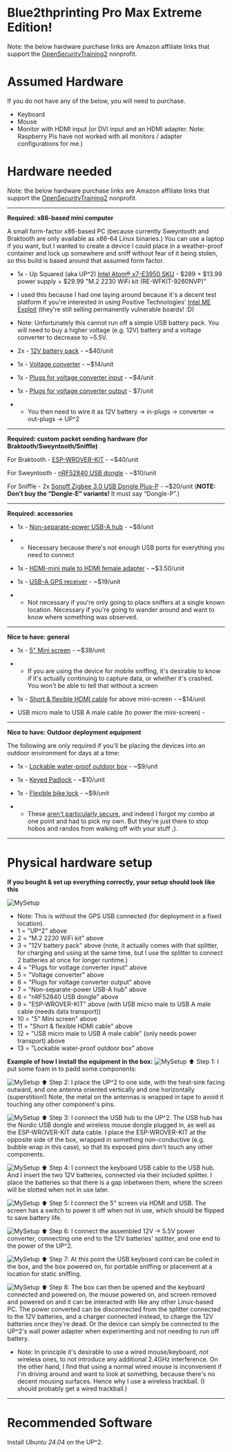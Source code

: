 # Blue2thprinting Pro Max Extreme Edition!

Note: the below hardware purchase links are Amazon affiliate links that support the [OpenSecurityTraining2](https://ost2.fyi) nonprofit.

# Assumed Hardware
If you do not have any of the below, you will need to purchase.

* Keyboard
* Mouse
* Monitor with HDMI input (or DVI input and an HDMI adapter. Note: Raspberry Pis have not worked with all monitors / adapter configurations for me.)


# Hardware needed

Note: the below hardware purchase links are Amazon affiliate links that support the [OpenSecurityTraining2](https://ost2.fyi) nonprofit.

---
**Required: x86-based mini computer**

A small form-factor x86-based PC (because currently Sweyntooth and Braktooth are only available as x86-64 Linux binaries.) You can use a laptop if you want, but I wanted to create a device I could place in a weather-proof container and lock up somewhere and sniff without fear of it being stolen, so this build is based around that assumed form factor.

* 1x - Up Squared (aka UP^2) [Intel Atom® x7-E3950 SKU](https://up-shop.org/default/up-squared-series.html) - \$289 + \$13.99 power supply + \$29.99 "M.2 2230 WiFi kit (RE-WFKIT-9260NVP)"
 * I used this because I had one laying around because it's a decent test platform if you're interested in using Positive Technologies' [Intel ME Exploit](https://github.com/XenoKovah/IntelTXE-PoC) (they're still selling permanently vulnerable boards! :D)
 * Note: Unfortunately this cannot run off a simple USB battery pack. You will need to buy a higher voltage (e.g. 12V) battery and a voltage converter to decrease to ~5.5V.

* 2x - [12V battery pack](https://amzn.to/3tqAj34) - ~\$40/unit

* 1x - [Voltage converter](https://amzn.to/3tkTew4) - ~\$14/unit

* 1x - [Plugs for voltage converter input](https://amzn.to/3RW5AoS) - ~\$4/unit

* 1x - [Plugs for voltage converter output](https://amzn.to/45wmFsu) - \$7/unit
* * You then need to wire it as 12V battery -> in-plugs -> converter -> out-plugs -> UP^2

---
**Required: custom packet sending hardware (for Braktooth/Sweyntooth/Sniffle)**

For Braktooth - [ESP-WROVER-KIT](https://www.mouser.com/ProductDetail/Espressif-Systems/ESP-WROVER-KIT-VE?qs=KUoIvG%2F9Ilbci6DcltJYaA%3D%3D&mgh=1&gclid=EAIaIQobChMI1OOewJvugQMVik9HAR0FxgvkEAQYASABEgJ01PD_BwE) - ~\$40/unit

For Sweyntooth - [nRF52840 USB dongle](https://www.mouser.com/ProductDetail/Nordic-Semiconductor/nRF52840-Dongle?qs=gTYE2QTfZfTbdrOaMHWEZg%3D%3D) - ~\$10/unit

For Sniffle - 2x [Sonoff Zigbee 3.0 USB Dongle Plus-P](https://sonoff.tech/product/gateway-and-sensors/sonoff-zigbee-3-0-usb-dongle-plus-p/) - ~\$20/unit (**NOTE: Don’t buy the “Dongle-E” variants!** It must say “Dongle-P”.)


---
**Required: accessories**

* 1x - [Non-separate-power USB-A hub](https://amzn.to/3qHCkXw) - ~$8/unit
* * Necessary because there's not enough USB ports for everything you need to connect

* 1x - [HDMI-mini male to HDMI female adapter](https://amzn.to/44javCF) - ~$3.50/unit

* 1x - [USB-A GPS receiver](https://amzn.to/44srqCJ) - ~$19/unit
* * Not necessary if you're only going to place sniffers at a single known location. Necessary if you're going to wander around and want to know where something was observed.

---
**Nice to have: general**

* 1x - [5" Mini screen](https://amzn.to/3QtlJj1) - ~$39/unit
* * If you are using the device for mobile sniffing, it's desirable to know if it's actually continuing to capture data, or whether it's crashed. You won't be able to tell that without a screen

* 1x - [Short & flexible HDMI cable](https://www.amazon.com/gp/product/B0B5TDFVVW/ref=ppx_yo_dt_b_search_asin_title?ie=UTF8&th=1) for above mini-screen - ~$14/unit

* USB micro male to USB A male cable (to power the mini-screen) -

---
**Nice to have: Outdoor deployment equipment**

The following are only required if you'll be placing the devices into an outdoor environment for days at a time:

* 1x - [Lockable water-proof outdoor box](https://amzn.to/3OHsSeO) - ~$9/unit

* 1x - [Keyed Padlock](https://amzn.to/3P95PuM) - ~$10/unit

* 1x - [Flexible bike lock](https://amzn.to/3YOu7xf) - ~$9/unit
* * These [aren't particularly secure](https://www.youtube.com/shorts/dA9OsRal_L8), and indeed I forgot my combo at one point and had to pick my own. But they're just there to stop hobos and randos from walking off with your stuff ;).


---

# Physical hardware setup

**If you bought & set up everything correctly, your setup should look like this**

![MySetup](./img/Blue2th_IAB1.jpeg)

* Note: This is without the GPS USB connected (for deployment in a fixed location).
* 1 = "UP^2" above
* 2 = "M.2 2230 WiFi kit" above
* 3 = "12V battery pack" above (note, it actually comes with that splitter, for charging and using at the same time, but I use the splitter to connect 2 batteries at once for longer runtime.)
* 4 = "Plugs for voltage converter input" above
* 5 = "Voltage converter" above
* 6 = "Plugs for voltage converter output" above
* 7 = "Non-separate-power USB-A hub" above
* 8 = "nRF52840 USB dongle" above
* 9 = "ESP-WROVER-KIT" above (with USB micro male to USB A male cable (needs data transport))
* 10 = "5" Mini screen" above
* 11 = "Short & flexible HDMI cable" above
* 12 = "USB micro male to USB A male cable" (only needs power transport) above
* 13 = "Lockable water-proof outdoor box" above

**Example of how I install the equipment in the box:**
![MySetup](./img/Blue2th_IAB2.jpeg)
⬆️ Step 1: I put some foam in to padd some components:

![MySetup](./img/Blue2th_IAB3.jpeg)
⬆️ Step 2: I place the UP^2 to one side, with the heat-sink facing outward, and one antenna oriented vertically and one horizontally (superstition!) Note, the metal on the antennas is wrapped in tape to avoid it touching any other component's pins.

![MySetup](./img/Blue2th_IAB4.jpeg)
⬆️ Step 3: I connect the USB hub to the UP^2. The USB hub has the Nordic USB dongle and wireless mouse dongle plugged in, as well as the ESP-WROVER-KIT data cable. I place the ESP-WROVER-KIT at the opposite side of the box, wrapped in something non-conductive (e.g. bubble wrap in this case), so that its exposed pins don't touch any other components.

![MySetup](./img/Blue2th_IAB5.jpeg)
⬆️ Step 4: I connect the keyboard USB cable to the USB hub. And I insert the two 12V batteries, connected via their included splitter. I place the batteries so that there is a gap inbetween them, where the screen will be slotted when not in use later.

![MySetup](./img/Blue2th_IAB6.jpeg)
⬆️ Step 5: I connect the 5" screen via HDMI and USB. The screen has a switch to power it off when not in use, which should be flipped to save battery life.

![MySetup](./img/Blue2th_IAB7.jpeg)
⬆️ Step 6: I connect the assembled 12V -> 5.5V power converter, connecting one end to the 12V batteries' splitter, and one end to the power of the UP^2.

![MySetup](./img/Blue2th_IAB8.jpeg)
⬆️ Step 7: At this point the USB keyboard cord can be coiled in the box, and the box powered on, for portable sniffing or placement at a location for static sniffing.

![MySetup](./img/Blue2th_IAB9.jpeg)
⬆️ Step 8: The box can then be opened and the keyboard connected and powered on, the mouse powered on, and screen removed and powered on and it can be interacted with like any other Linux-based PC. The power converted can be disconnected from the splitter connected to the 12V batteries, and a charger connected instead, to charge the 12V batteries once they're dead. Or the device can simply be connected to the UP^2's wall power adapter when experimenting and not needing to run off battery.

* Note: In principle it's desirable to use a wired mouse/keyboard, *not* wireless ones, to not introduce any additional 2.4GHz interference. On the other hand, I find that using a normal wired mouse is inconvenient if I'm driving around and want to look at something, because there's no decent mousing surfaces. Hence why I use a wireless trackball. (I should probably get a wired trackball.)

---

# Recommended Software

Install *Ubuntu 24.04* on the UP^2.

